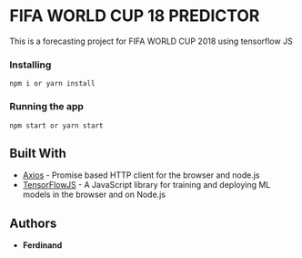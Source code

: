# FIFA WORLD CUP 18 PREDICTOR

This is a forecasting project for FIFA WORLD CUP 2018 using tensorflow JS

### Installing

```
npm i or yarn install
```
### Running the app
```
npm start or yarn start
```

## Built With

* [Axios](https://github.com/axios/axios) - Promise based HTTP client for the browser and node.js
* [TensorFlowJS](https://js.tensorflow.org/) - A JavaScript library for training and deploying ML models in the browser and on Node.js

## Authors

* **Ferdinand** 
